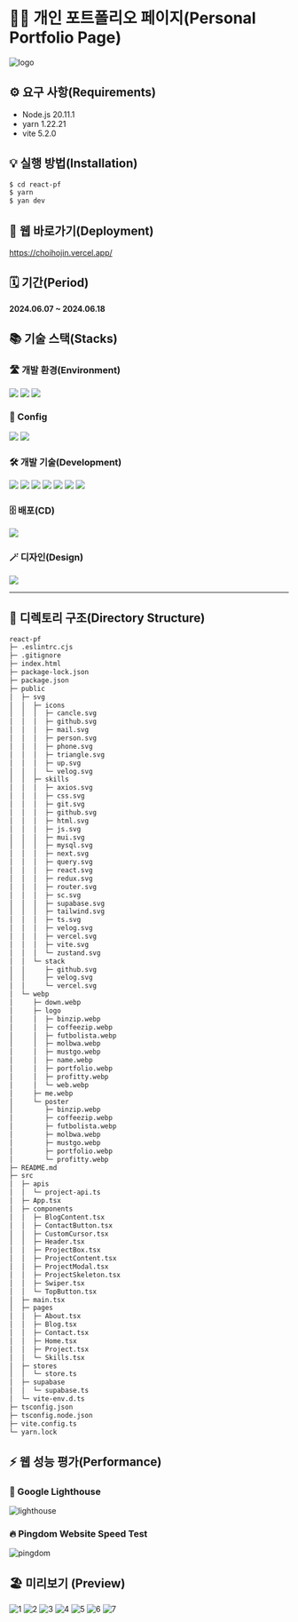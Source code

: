 # 🙋‍♂️ 개인 포트폴리오 페이지(Personal Portfolio Page)

![logo](https://github.com/Jack42chj/react-pf/assets/86552441/5c2a2837-0e90-4efc-b4b0-08ab71dc3adc)

## ⚙️ 요구 사항(Requirements)

-   Node.js 20.11.1
-   yarn 1.22.21
-   vite 5.2.0

## 💡 실행 방법(Installation)

```bash
$ cd react-pf
$ yarn
$ yan dev
```

## 🔗 웹 바로가기(Deployment)

https://choihojin.vercel.app/

## 🗓️ 기간(Period)

**2024.06.07 ~ 2024.06.18**

## 📚 기술 스택(Stacks)

### 🛣️ 개발 환경(Environment)

<div>
  <img src="https://img.shields.io/badge/VisualStudioCode-007ACC?style=for-the-badge&logo=visualstudiocode&logoColor=white">
  <img src="https://img.shields.io/badge/Github-181717?style=for-the-badge&logo=github&logoColor=white">
  <img src="https://img.shields.io/badge/Git-F05032?style=for-the-badge&logo=git&logoColor=white">
</div>

### 💫 Config

<div>
  <img src="https://img.shields.io/badge/Yarn-2C8EBB?style=for-the-badge&logo=yarn&logoColor=white">
  <img src="https://img.shields.io/badge/vite-646CFF?style=for-the-badge&logo=vite&logoColor=white">
</div>

### 🛠️ 개발 기술(Development)

<div>
  <img src="https://img.shields.io/badge/Typescript-3178C6?style=for-the-badge&logo=typescript&logoColor=white">
  <img src="https://img.shields.io/badge/React-61DAFB?style=for-the-badge&logo=react&logoColor=white">
  <img src="https://img.shields.io/badge/styledcomponents-DB7093?style=for-the-badge&logo=styledcomponents&logoColor=white">
  <img src="https://img.shields.io/badge/ReactQuery-FF4154?style=for-the-badge&logo=reactquery&logoColor=white">
  <img src="https://img.shields.io/badge/Supabase-3FCF8E?style=for-the-badge&logo=supabase&logoColor=white">
  <img src="https://img.shields.io/badge/Zustand-37996b?style=for-the-badge&logo=furrynetwork&logoColor=white">
  <img src="https://img.shields.io/badge/Swiper-6332F6?style=for-the-badge&logo=swiper&logoColor=white">
</div>

### 🗄️ 배포(CD)

<div>
  <img src="https://img.shields.io/badge/vercel-000000?style=for-the-badge&logo=vercel&logoColor=white">
</div>

### 🪄 디자인(Design)

<div>
  <img src="https://img.shields.io/badge/Figma-F24E1E?style=for-the-badge&logo=figma&logoColor=white">
</div>

---

## 📂 디렉토리 구조(Directory Structure)

```bash
react-pf
├─ .eslintrc.cjs
├─ .gitignore
├─ index.html
├─ package-lock.json
├─ package.json
├─ public
│  ├─ svg
│  │  ├─ icons
│  │  │  ├─ cancle.svg
│  │  │  ├─ github.svg
│  │  │  ├─ mail.svg
│  │  │  ├─ person.svg
│  │  │  ├─ phone.svg
│  │  │  ├─ triangle.svg
│  │  │  ├─ up.svg
│  │  │  └─ velog.svg
│  │  ├─ skills
│  │  │  ├─ axios.svg
│  │  │  ├─ css.svg
│  │  │  ├─ git.svg
│  │  │  ├─ github.svg
│  │  │  ├─ html.svg
│  │  │  ├─ js.svg
│  │  │  ├─ mui.svg
│  │  │  ├─ mysql.svg
│  │  │  ├─ next.svg
│  │  │  ├─ query.svg
│  │  │  ├─ react.svg
│  │  │  ├─ redux.svg
│  │  │  ├─ router.svg
│  │  │  ├─ sc.svg
│  │  │  ├─ supabase.svg
│  │  │  ├─ tailwind.svg
│  │  │  ├─ ts.svg
│  │  │  ├─ velog.svg
│  │  │  ├─ vercel.svg
│  │  │  ├─ vite.svg
│  │  │  └─ zustand.svg
│  │  └─ stack
│  │     ├─ github.svg
│  │     ├─ velog.svg
│  │     └─ vercel.svg
│  └─ webp
│     ├─ down.webp
│     ├─ logo
│     │  ├─ binzip.webp
│     │  ├─ coffeezip.webp
│     │  ├─ futbolista.webp
│     │  ├─ molbwa.webp
│     │  ├─ mustgo.webp
│     │  ├─ name.webp
│     │  ├─ portfolio.webp
│     │  ├─ profitty.webp
│     │  └─ web.webp
│     ├─ me.webp
│     └─ poster
│        ├─ binzip.webp
│        ├─ coffeezip.webp
│        ├─ futbolista.webp
│        ├─ molbwa.webp
│        ├─ mustgo.webp
│        ├─ portfolio.webp
│        └─ profitty.webp
├─ README.md
├─ src
│  ├─ apis
│  │  └─ project-api.ts
│  ├─ App.tsx
│  ├─ components
│  │  ├─ BlogContent.tsx
│  │  ├─ ContactButton.tsx
│  │  ├─ CustomCursor.tsx
│  │  ├─ Header.tsx
│  │  ├─ ProjectBox.tsx
│  │  ├─ ProjectContent.tsx
│  │  ├─ ProjectModal.tsx
│  │  ├─ ProjectSkeleton.tsx
│  │  ├─ Swiper.tsx
│  │  └─ TopButton.tsx
│  ├─ main.tsx
│  ├─ pages
│  │  ├─ About.tsx
│  │  ├─ Blog.tsx
│  │  ├─ Contact.tsx
│  │  ├─ Home.tsx
│  │  ├─ Project.tsx
│  │  └─ Skills.tsx
│  ├─ stores
│  │  └─ store.ts
│  ├─ supabase
│  │  └─ supabase.ts
│  └─ vite-env.d.ts
├─ tsconfig.json
├─ tsconfig.node.json
├─ vite.config.ts
└─ yarn.lock
```

## ⚡ 웹 성능 평가(Performance)

### 🌈 Google Lighthouse

![lighthouse](https://github.com/Jack42chj/react-pf/assets/86552441/cf1af968-a8ad-461e-9552-9b712df19811)

### 🔥 Pingdom Website Speed Test

![pingdom](https://github.com/Jack42chj/react-pf/assets/86552441/5c0cf9b2-434f-4467-b400-36d05762dd0b)

## 🏖️ 미리보기 (Preview)

![1](https://github.com/Jack42chj/react-pf/assets/86552441/b4655eb6-7d10-41ed-acf7-ba6cee4c8a46)
![2](https://github.com/Jack42chj/react-pf/assets/86552441/e0561b2d-3a1f-4976-a18f-dd1d28069fb0)
![3](https://github.com/Jack42chj/react-pf/assets/86552441/badc55a8-0d40-4cea-b3f2-b53f8a9f2ce3)
![4](https://github.com/Jack42chj/react-pf/assets/86552441/d1aca286-dceb-4f9a-8fce-01c5c4641d17)
![5](https://github.com/Jack42chj/react-pf/assets/86552441/fa07aefe-7a87-4758-942e-0373ed70d4fa)
![6](https://github.com/Jack42chj/react-pf/assets/86552441/c54cc66a-9421-4baa-a8a9-82ff436b9479)
![7](https://github.com/Jack42chj/react-pf/assets/86552441/6693e84e-af95-4c64-b97c-68110d6472be)
